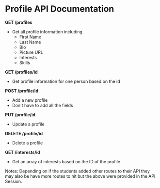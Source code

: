 # Profile API Documentation

**GET /profiles**
* Get all profile information including
  * First Name
  * Last Name
  * Bio
  * Picture URL
  * Interests
  * Skills

**GET /profiles/id**
* Get profile information for one person based on the id

**POST /profile/id**
* Add a new profile
* Don't have to add all the fields

**PUT /profile/id**
* Update a profile

**DELETE /profile/id**
* Delete a profile

**GET /interests/id**
* Get an array of interests based on the ID of the profile

Notes: Depending on if the students added other routes to their API they may also be have more routes to hit but the above were provided in the API Session.